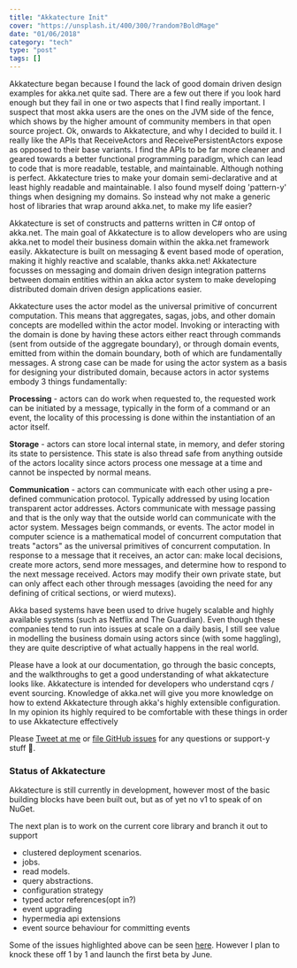 ```yaml
---
title: "Akkatecture Init"
cover: "https://unsplash.it/400/300/?random?BoldMage"
date: "01/06/2018"
category: "tech"
type: "post"
tags: []    
---
```


Akkatecture began because I found the lack of good domain driven design examples for akka.net quite sad. There are a few out there if you look hard enough but they fail in one or two aspects that I find really important. I suspect that most akka users are the ones on the JVM side of the fence, which shows by the higher amount of community members in that open source project. Ok, onwards to Akkatecture, and why I decided to build it. I really like the APIs that ReceiveActors and ReceivePersistentActors expose as opposed to their base variants. I find the APIs to be far more cleaner and geared towards a better functional programming paradigm, which can lead to code that is more readable, testable, and maintainable. Although nothing is perfect. Akkatecture tries to make your domain semi-declarative and at least highly readable and maintainable. I also found myself doing 'pattern-y' things when designing my domains. So instead why not make a generic host of libraries that wrap around akka.net, to make my life easier?

Akkatecture is set of constructs and patterns written in C# ontop of akka.net. The main goal of Akkatecture is to allow developers who are using akka.net to model their business domain within the akka.net framework easily. Akkatecture is built on messaging & event based mode of operation, making it highly reactive and scalable, thanks akka.net! Akkatecture focusses on messaging and domain driven design integration patterns between domain entities within an akka actor system to make developing distributed domain driven design applications easier.

Akkatecture uses the actor model as the universal primitive of concurrent computation. This means that aggregates, sagas, jobs, and other domain concepts are modelled within the actor model. Invoking or interacting with the domain is done by having these actors either react through commands (sent from outside of the aggregate boundary), or through domain events, emitted from within the domain boundary, both of which are fundamentally messages. A strong case can be made for using the actor system as a basis for designing your distributed domain, because actors in actor systems embody 3 things fundamentally:

**Processing** - actors can do work when requested to, the requested work can be initiated by a message, typically in the form of a command or an event, the locality of this processing is done within the instantiation of an actor itself.

**Storage** - actors can store local internal state, in memory, and defer storing its state to persistence. This state is also thread safe from anything outside of the actors locality since actors process one message at a time and cannot be inspected by normal means.

**Communication** - actors can communicate with each other using a pre-defined communication protocol. Typically addressed by using location transparent actor addresses. Actors communicate with message passing and that is the only way that the outside world can communicate with the actor system. Messages beign commands, or events.
The actor model in computer science is a mathematical model of concurrent computation that treats "actors" as the universal primitives of concurrent computation. In response to a message that it receives, an actor can: make local decisions, create more actors, send more messages, and determine how to respond to the next message received. Actors may modify their own private state, but can only affect each other through messages (avoiding the need for any defining of critical sections, or wierd mutexs).

Akka based systems have been used to drive hugely scalable and highly available systems (such as Netflix and The Guardian). Even though these companies tend to run into issues at scale on a daily basis, I still see value in modelling the business domain using actors since (with some haggling), they are quite descriptive of what actually happens in the real world.

Please have a look at our documentation, go through the basic concepts, and the walkthroughs to get a good understanding of what akkatecture looks like. Akkatecture is intended for developers who understand cqrs / event sourcing. Knowledge of akka.net will give you more knowledge on how to extend Akkatecture through akka's highly extensible configuration. In my opinion its highly required to be comfortable with these things in order to use Akkatecture effectively

Please [Tweet at me](https://twitter.com/LutandoNgqakaza) or [file GitHub issues](https://github.com/Lutando/Akkatecture/issues) for any questions or support-y stuff 👋.

### Status of Akkatecture
Akkatecture is still currently in development, however most of the basic building blocks have been built out, but as of yet no v1 to speak of on NuGet.

The next plan is to work on the current core library and branch it out to support 

* clustered deployment scenarios. 
* jobs.
* read models.
* query abstractions.
* configuration strategy
* typed actor references(opt in?)
* event upgrading
* hypermedia api extensions
* event source behaviour for committing events

Some of the issues highlighted above can be seen [here](https://github.com/Lutando/Akkatecture/issues). However I plan to knock these off 1 by 1 and launch the first beta by June.